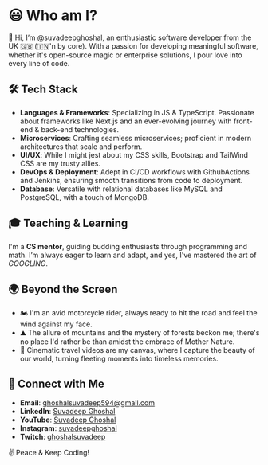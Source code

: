 # 😃 Who am I?

👋 Hi, I’m @suvadeepghoshal, an enthusiastic software developer from the UK 🇬🇧 (🇮🇳'n by core). With a passion for developing meaningful software, whether it's open-source magic or enterprise solutions, I pour love into every line of code.

## 🛠️ Tech Stack
- **Languages & Frameworks**: Specializing in JS & TypeScript. Passionate about frameworks like Next.js and an ever-evolving journey with front-end & back-end technologies.
- **Microservices**: Crafting seamless microservices; proficient in modern architectures that scale and perform.
- **UI/UX**: While I might jest about my CSS skills, Bootstrap and TailWind CSS are my trusty allies.
- **DevOps & Deployment**: Adept in CI/CD workflows with GithubActions and Jenkins, ensuring smooth transitions from code to deployment.
- **Database**: Versatile with relational databases like MySQL and PostgreSQL, with a touch of MongoDB.

## 🎓 Teaching & Learning
I'm a **CS mentor**, guiding budding enthusiasts through programming and math. I’m always eager to learn and adapt, and yes, I've mastered the art of *GOOGLING*.

## 🌍 Beyond the Screen
- 🏍️ I'm an avid motorcycle rider, always ready to hit the road and feel the wind against my face.
- ⛰️ The allure of mountains and the mystery of forests beckon me; there's no place I'd rather be than amidst the embrace of Mother Nature.
- 🎥 Cinematic travel videos are my canvas, where I capture the beauty of our world, turning fleeting moments into timeless memories.

## 💌 Connect with Me
- **Email**: ghoshalsuvadeep594@gmail.com
- **LinkedIn**: [Suvadeep Ghoshal](https://www.linkedin.com/in/suvadeep-ghoshal-778426197/)
- **YouTube**: [Suvadeep Ghoshal](https://www.youtube.com/@suvadeepghoshal)
- **Instagram**: [suvadeepghoshal](https://www.instagram.com/suvadeepghoshal)
- **Twitch**: [ghoshalsuvadeep](https://www.twitch.tv/ghoshalsuvadeep)

✌️ Peace & Keep Coding!

